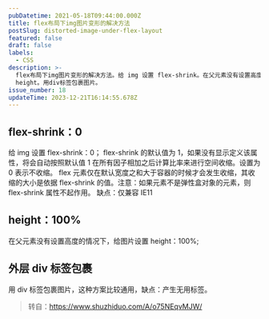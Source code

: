 ```yaml
---
pubDatetime: 2021-05-18T09:44:00.000Z
title: flex布局下img图片变形的解决方法
postSlug: distorted-image-under-flex-layout
featured: false
draft: false
labels:
  - CSS
description: >-
  flex布局下img图片变形的解决方法。给 img 设置 flex-shrink。在父元素没有设置高度的情况下，给图片设置
  height。用div标签包裹图片。
issue_number: 18
updateTime: 2023-12-21T16:14:55.678Z
---
```


## flex-shrink：0

给 img 设置 flex-shrink：0；
flex-shrink 的默认值为 1，如果没有显示定义该属性，将会自动按照默认值 1 在所有因子相加之后计算比率来进行空间收缩。设置为 0 表示不收缩。
flex 元素仅在默认宽度之和大于容器的时候才会发生收缩，其收缩的大小是依据 flex-shrink 的值。注意：如果元素不是弹性盒对象的元素，则 flex-shrink 属性不起作用。
缺点：仅兼容 IE11

## height：100%

在父元素没有设置高度的情况下，给图片设置 height：100%;

## 外层 div 标签包裹

用 div 标签包裹图片，这种方案比较通用，缺点：产生无用标签。

> 转自：<https://www.shuzhiduo.com/A/o75NEqvMJW/>
